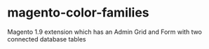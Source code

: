 # magento-color-families
Magento 1.9 extension which has an Admin Grid and Form with two connected database tables

